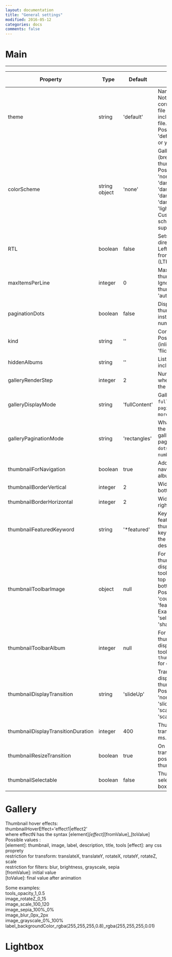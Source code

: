 ```yaml
---
layout: documentation
title: "General settings"
modified: 2016-05-12
categories: docs
comments: false
---
```


# Main

-----

| Property | Type | Default | Description | Script<br>Version |
| ----- | ----- | ----- | ----- | ----- |
| theme | string | 'default' |Name of the theme.<br>Note: the corresponding css-file must also be included in the html file.<br>Possible values: 'default', 'clean', 'light' or your custom one. ||
| colorScheme | string<br>object | 'none' | Gallery color scheme (breadcrumb and thumbnails).<br>Possible values: 'none', 'dark','darkRed', 'darkGreen', 'darkBlue', 'darkOrange', 'light', 'lightBackground'<br>Custom color schemes are supported. ||
| RTL | boolean | false | Sets the display direction from Right To Left (RTL). Default is from Left to Right (LTR). ||
| maxItemsPerLine	| integer |	0	| Maximum number of thumbnails per row.<br> Ignored when thumbnailWidth is 'auto'. 0 = disabled.||
| paginationDots | boolean | false | Displays dots for thumbnail pagination instead of page numbers ||
| kind | string | '' | Content storage type.<br>Possible values: '' (inline/API), 'picasa', 'flickr', 'json' ||
| hiddenAlbums | string | '' | List of hidden, including private keys. ||
| galleryRenderStep | integer | 2 | Number of lines to add when the user clicks the `more` button. ||
| galleryDisplayMode | string | 'fullContent' | Gallery display mode: `fullContent`, `pagination`, `moreButton`. ||
| galleryPaginationMode | string | 'rectangles' | What is displayed on the bottom of the gallery when pagination is enabled: `dots`, `rectangles`, `numbers`. ||
| thumbnailForNavigation | boolean | true | Adds a thumbnail to navigate to parent album. ||
| thumbnailBorderVertical | integer | 2 | Width of the top and bottom borders ||
| thumbnailBorderHorizontal | integer | 2 | Width of the left and right borders ||
| thumbnailFeaturedKeyword | string | '*featured' | Keyword to set the feature status of a thumbnail. The keyword is checked in the title and the descirption.   ||
| thumbnailToolbarImage | object | null | For an image's thumbnail: icons to display in the 4 toolbars (top-left, top-right, bottom-left, bottom-right).<br>Possible icons: 'counter', 'share', 'featured', 'select'.<br>Example: `{ topLeft: 'select', topRight : 'share,featured' }  ||
| thumbnailToolbarAlbum | integer |null | For an albums's thumbnail: icons to display in the 4 toolbars. See `thumbnailToolbarImage` for details. ||
| thumbnailDisplayTransition | string | 'slideUp' | Transition used to display each thumbnail.<br>Possible values: 'none', 'fadeIn', 'slideUp', 'slideDown', 'scaleUp', 'scaleDown' ||
| thumbnailDisplayTransitionDuration | integer | 400 | Thumbnail display transition duration in ms. ||
| thumbnailResizeTransition | boolean | true | On page resize: tranisition to re-position the thumbnails. ||
| thumbnailSelectable | boolean | false | Thumbnails can be selectable (check-box) ||

# Gallery  
  
  
Thumbnail hover effects:  
thumbnailHoverEffect='effect1|effect2'  
where effectN has the syntax [element]_[effect]_[fromValue]_[toValue]  
Possible values :  
 [element]: thumbnail, image, label, description, title, tools 
 [effect]: any css proprety  
    restriction for transform: translateX, translateY, rotateX, rotateY, rotateZ, scale  
    restriction for filters: blur, brightness, grayscale, sepia  
 [fromValue]: initial value  
 [toValue]: final value after animation  
   
Some examples:  
tools_opacity_1_0.5  
image_rotateZ_0_15  
image_scale_100_120  
image_sepia_100%_0%  
image_blur_0px_2px  
image_grayscale_0%_100%  
label_backgroundColor_rgba(255,255,255,0.8)_rgba(255,255,255,0.01)  

# Lightbox  




